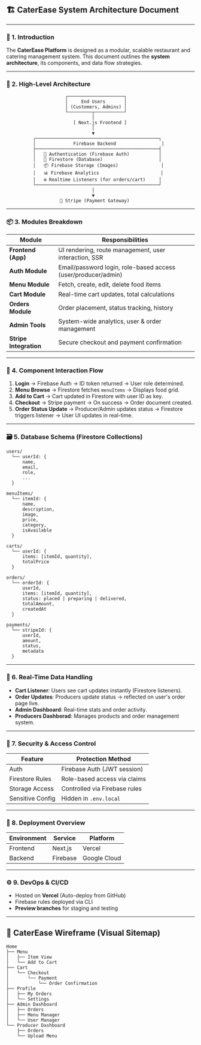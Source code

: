 
## 🏗️ CaterEase System Architecture Document

---

### 🔰 1. Introduction

The **CaterEase Platform** is designed as a modular, scalable restaurant and catering management system. This document outlines the **system architecture**, its components, and data flow strategies.

---

### 🧱 2. High-Level Architecture

```
                      ┌─────────────────────┐
                      │     End Users       │
                      │ (Customers, Admins) │
                      └─────────┬───────────┘
                                │
                         [ Next.js Frontend ]
                                │
                                ▼
          ┌──────────────────────────────────────────────┐
          │              Firebase Backend                 │
          ├──────────────────────────────────────────────┤
          │   🔐 Authentication (Firebase Auth)           │
          │   📁 Firestore (Database)                     │
          │   📦 Firebase Storage (Images)                │
          │   📊 Firebase Analytics                       │
          │   ⚙️ Realtime Listeners (for orders/cart)     │
          └──────────────────────────────────────────────┘
                                │
                                ▼
                    🔗 Stripe (Payment Gateway)

```

---

### 📦 3. Modules Breakdown

| Module                 | Responsibilities                                              |
| ---------------------- | ------------------------------------------------------------- |
| **Frontend (App)**     | UI rendering, route management, user interaction, SSR         |
| **Auth Module**        | Email/password login, role-based access (user/producer/admin) |
| **Menu Module**        | Fetch, create, edit, delete food items                        |
| **Cart Module**        | Real-time cart updates, total calculations                    |
| **Orders Module**      | Order placement, status tracking, history                     |
| **Admin Tools**        | System-wide analytics, user & order management                |
| **Stripe Integration** | Secure checkout and payment confirmation                      |

---

### 🧩 4. Component Interaction Flow

1. **Login** → Firebase Auth → ID token returned → User role determined.
2. **Menu Browse** → Firestore fetches `menuItems` → Displays food grid.
3. **Add to Cart** → Cart updated in Firestore with user ID as key.
4. **Checkout** → Stripe payment → On success → Order document created.
5. **Order Status Update** → Producer/Admin updates status → Firestore triggers listener → User UI updates in real-time.

---

### 🗃️ 5. Database Schema (Firestore Collections)

```
users/
  └── userId: {
      name,
      email,
      role,
      ...
  }

menuItems/
  └── itemId: {
      name,
      description,
      image,
      price,
      category,
      isAvailable
  }

carts/
  └── userId: {
      items: [itemId, quantity],
      totalPrice
  }

orders/
  └── orderId: {
      userId,
      items: [itemId, quantity],
      status: placed | preparing | delivered,
      totalAmount,
      createdAt
  }

payments/
  └── stripeId: {
      userId,
      amount,
      status,
      metadata
  }
```

---

### 📡 6. Real-Time Data Handling

* **Cart Listener**: Users see cart updates instantly (Firestore listeners).
* **Order Updates**: Producers update status → reflected on user's order page live.
* **Admin Dashboard**: Real-time stats and order activity.
* **Producers Dashborad**: Manages products and order management system.

---

### 🧪 7. Security & Access Control

| Feature          | Protection Method             |
| ---------------- | ----------------------------- |
| Auth             | Firebase Auth (JWT session)   |
| Firestore Rules  | Role-based access via claims  |
| Storage Access   | Controlled via Firebase rules |
| Sensitive Config | Hidden in `.env.local`        |

---

### 🧱 8. Deployment Overview

| Environment | Service  | Platform     |
| ----------- | -------- | ------------ |
| Frontend    | Next.js  | Vercel       |
| Backend     | Firebase | Google Cloud |

---

### ⚙️ 9. DevOps & CI/CD

* Hosted on **Vercel** (Auto-deploy from GitHub)
* Firebase rules deployed via CLI
* **Preview branches** for staging and testing

---

## 📐 CaterEase Wireframe (Visual Sitemap)

```
Home
├── Menu
│   ├── Item View
│   └── Add to Cart
├── Cart
│   └── Checkout
│       └── Payment
│           └── Order Confirmation
├── Profile
│   ├── My Orders
│   └── Settings
├── Admin Dashboard
│   ├── Orders
│   ├── Menu Manager
│   └── User Manager
└── Producer Dashboard
    ├── Orders
    └── Upload Menu

